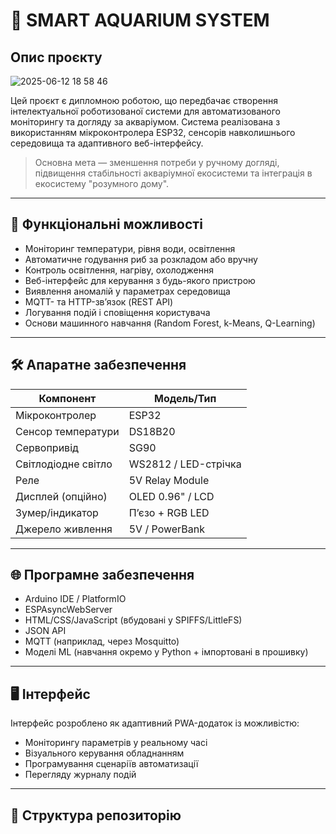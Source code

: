# 🐠 SMART AQUARIUM SYSTEM

## Опис проєкту
![2025-06-12 18 58 46](https://github.com/user-attachments/assets/3625819d-503a-4c13-9a3a-00ae477d2a7a)

Цей проєкт є дипломною роботою, що передбачає створення інтелектуальної роботизованої системи для автоматизованого моніторингу та догляду за акваріумом. Система реалізована з використанням мікроконтролера ESP32, сенсорів навколишнього середовища та адаптивного веб-інтерфейсу.

> Основна мета — зменшення потреби у ручному догляді, підвищення стабільності акваріумної екосистеми та інтеграція в екосистему "розумного дому".

---

## 🔧 Функціональні можливості

- Моніторинг температури, рівня води, освітлення
- Автоматичне годування риб за розкладом або вручну
- Контроль освітлення, нагріву, охолодження
- Веб-інтерфейс для керування з будь-якого пристрою
- Виявлення аномалій у параметрах середовища
- MQTT- та HTTP-зв’язок (REST API)
- Логування подій і сповіщення користувача
- Основи машинного навчання (Random Forest, k-Means, Q-Learning)

---

## 🛠 Апаратне забезпечення

| Компонент            | Модель/Тип         |
|----------------------|--------------------|
| Мікроконтролер       | ESP32              |
| Сенсор температури   | DS18B20            |
| Сервопривід          | SG90               |
| Світлодіодне світло  | WS2812 / LED-стрічка |
| Реле                 | 5V Relay Module    |
| Дисплей (опційно)    | OLED 0.96" / LCD   |
| Зумер/індикатор      | П’єзо + RGB LED    |
| Джерело живлення     | 5V / PowerBank     |

---

## 🌐 Програмне забезпечення

- Arduino IDE / PlatformIO
- ESPAsyncWebServer
- HTML/CSS/JavaScript (вбудовані у SPIFFS/LittleFS)
- JSON API
- MQTT (наприклад, через Mosquitto)
- Моделі ML (навчання окремо у Python + імпортовані в прошивку)

---

## 🖥 Інтерфейс

Інтерфейс розроблено як адаптивний PWA-додаток із можливістю:
- Моніторингу параметрів у реальному часі
- Візуального керування обладнанням
- Програмування сценаріїв автоматизації
- Перегляду журналу подій

---

## 📂 Структура репозиторію

